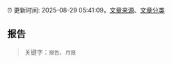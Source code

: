 :alarm_clock: 更新时间: 2025-08-29 05:41:09。[文章来源](/README.md)、[文章分类](/TAGS.md)

## 报告


> 关键字：`报告`、`月报`



